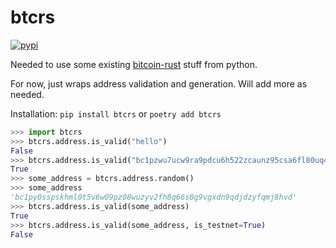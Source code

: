 # btcrs

[![pypi](https://img.shields.io/pypi/v/btcrs.svg)](https://pypi.python.org/pypi/btcrs)

Needed to use some existing [bitcoin-rust](https://github.com/bitcoin-rust/bitcoin-rust) stuff from python.

For now, just wraps address validation and generation. Will add more as needed.

Installation: `pip install btcrs` or `poetry add btcrs`

```python
>>> import btcrs
>>> btcrs.address.is_valid("hello")
False
>>> btcrs.address.is_valid("bc1pzwu7ucw9ra9pdcu6h522zcaunz95csa6fl80uq4mun2g27r8zfcqkvnm6w")
True
>>> some_address = btcrs.address.random()
>>> some_address
'bc1py0sspskhml0t5v6w09pz08wuzyv2fh8q66s0g9vgxdn9qdjdzyfqmj8hvd'
>>> btcrs.address.is_valid(some_address)
True
>>> btcrs.address.is_valid(some_address, is_testnet=True)
False

```
